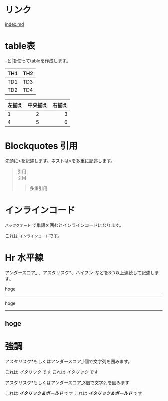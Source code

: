 # リンク
[index.md](/index.md)

# table表

-と|を使ってtableを作成します。

| TH1 | TH2 |
----|---- 
| TD1 | TD3 |
| TD2 | TD4 |

| 左揃え | 中央揃え | 右揃え |
|:---|:---:|---:|
|1 |2 |3 |
|4 |5 |6 |

# Blockquotes 引用

先頭に>を記述します。ネストは>を多重に記述します。

> 引用  
> 引用
>> 多重引用

# インラインコード

`バッククオート` で単語を囲むとインラインコードになります。

これは `インラインコード`です。

# Hr 水平線

アンダースコア_ 、アスタリスク*、ハイフン-などを3つ以上連続して記述します。

hoge
***
hoge
___
hoge
---

# 強調

アスタリスク*もしくはアンダースコア_1個で文字列を囲みます。

これは *イタリック* です
これは _イタリック_ です

アスタリスク*もしくはアンダースコア_3個で文字列を囲みます

これは ***イタリック＆ボールド*** です
これは ___イタリック＆ボールド___ です
